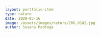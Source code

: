 ```yaml
---
layout: portfolio-item
type: nature
date: 2020-03-16
image: /assets/images/nature/IMG_0182.jpg
author: Susana Madruga
---
```


